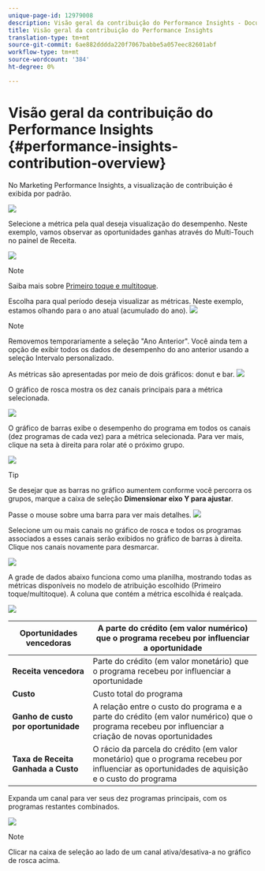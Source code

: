 ```yaml
---
unique-page-id: 12979008
description: Visão geral da contribuição do Performance Insights - Documentos do Marketing - Documentação do produto
title: Visão geral da contribuição do Performance Insights
translation-type: tm+mt
source-git-commit: 6ae882dddda220f7067babbe5a057eec82601abf
workflow-type: tm+mt
source-wordcount: '384'
ht-degree: 0%

---
```



# Visão geral da contribuição do Performance Insights {#performance-insights-contribution-overview}

No Marketing Performance Insights, a visualização de contribuição é exibida por padrão.

![](assets/one-1.png)

Selecione a métrica pela qual deseja visualização do desempenho. Neste exemplo, vamos observar as oportunidades ganhas através do Multi-Touch no painel de Receita.

![](assets/2.png)

>[!NOTE]
>
>Saiba mais sobre [Primeiro toque e multitoque](https://docs.marketo.com/display/DOCS/Understanding+Attribution).

Escolha para qual período deseja visualizar as métricas. Neste exemplo, estamos olhando para o ano atual (acumulado do ano).   ![](assets/3-1.png)

>[!NOTE]
>
>Removemos temporariamente a seleção &quot;Ano Anterior&quot;. Você ainda tem a opção de exibir todos os dados de desempenho do ano anterior usando a seleção Intervalo personalizado.

As métricas são apresentadas por meio de dois gráficos: donut e bar.   ![](assets/four.png)

O gráfico de rosca mostra os dez canais principais para a métrica selecionada.

![](assets/5-1.png)

O gráfico de barras exibe o desempenho do programa em todos os canais (dez programas de cada vez) para a métrica selecionada. Para ver mais, clique na seta à direita para rolar até o próximo grupo.

![](assets/six.png)

>[!TIP]
>
>Se desejar que as barras no gráfico aumentem conforme você percorra os grupos, marque a caixa de seleção **Dimensionar eixo Y para ajustar**.

Passe o mouse sobre uma barra para ver mais detalhes.   ![](assets/seven.png)

Selecione um ou mais canais no gráfico de rosca e todos os programas associados a esses canais serão exibidos no gráfico de barras à direita. Clique nos canais novamente para desmarcar.

![](assets/eight.png)

A grade de dados abaixo funciona como uma planilha, mostrando todas as métricas disponíveis no modelo de atribuição escolhido (Primeiro toque/multitoque). A coluna que contém a métrica escolhida é realçada.

![](assets/9.png)

| **Oportunidades vencedoras** | A parte do crédito (em valor numérico) que o programa recebeu por influenciar a oportunidade |
|---|---|
| **Receita vencedora** | Parte do crédito (em valor monetário) que o programa recebeu por influenciar a oportunidade |
| **Custo** | Custo total do programa |
| **Ganho de custo por oportunidade** | A relação entre o custo do programa e a parte do crédito (em valor numérico) que o programa recebeu por influenciar a criação de novas oportunidades |
| **Taxa de Receita Ganhada a Custo** | O rácio da parcela do crédito (em valor monetário) que o programa recebeu por influenciar as oportunidades de aquisição e o custo do programa |

Expanda um canal para ver seus dez programas principais, com os programas restantes combinados.

![](assets/10.png)

>[!NOTE]
>
>Clicar na caixa de seleção ao lado de um canal ativa/desativa-a no gráfico de rosca acima.

